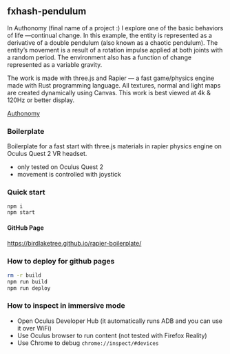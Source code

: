 ## fxhash-pendulum

In Authonomy (final name of a project :) I explore one of the basic behaviors of life —continual change. In this example, the entity is represented as a derivative of a double pendulum (also known as a chaotic pendulum). The entity’s movement is a result of a rotation impulse applied at both joints with a random period. The environment also has a function of change represented as a variable gravity.

The work is made with three.js and Rapier — a fast game/physics engine made with Rust programming language. All textures, normal and light maps are created dynamically using Canvas. This work is best viewed at 4k & 120Hz or better display.

[Authonomy](https://vedrankolac.github.io/fxhash-pendulum/)


### Boilerplate
Boilerplate for a fast start with three.js materials in rapier physics engine on Oculus Quest 2 VR headset.
- only tested on Oculus Quest 2
- movement is controlled with joystick

### Quick start
```
npm i
npm start
````

#### GitHub Page
https://birdlaketree.github.io/rapier-boilerplate/

### How to deploy for github pages
```bash
rm -r build
npm run build
npm run deploy
```

### How to inspect in immersive mode
- Open Oculus Developer Hub (it automatically runs ADB and you can use it over WiFi)
- Use Oculus browser to run content (not tested with Firefox Reality)
- Use Chrome to debug `chrome://inspect/#devices`
